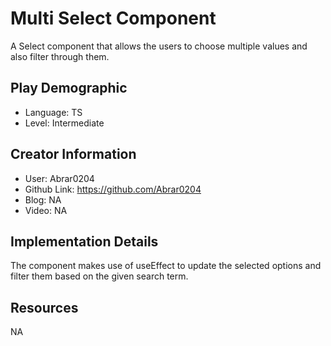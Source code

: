 # Multi Select Component

A Select component that allows the users to choose multiple values and also filter through them.

## Play Demographic

- Language: TS
- Level: Intermediate

## Creator Information

- User: Abrar0204
- Github Link: https://github.com/Abrar0204
- Blog: NA
- Video: NA

## Implementation Details

The component makes use of useEffect to update the selected options and filter them based on the given search term.

## Resources

NA